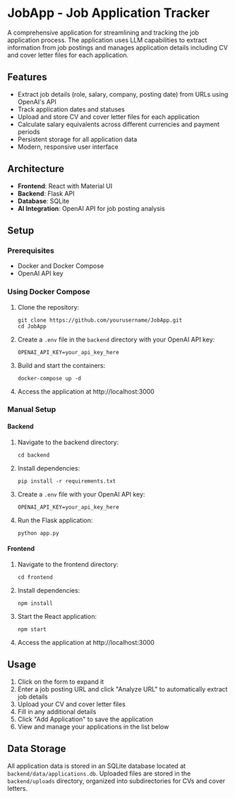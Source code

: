 # JobApp - Job Application Tracker

A comprehensive application for streamlining and tracking the job application process. The application uses LLM capabilities to extract information from job postings and manages application details including CV and cover letter files for each application.

## Features

- Extract job details (role, salary, company, posting date) from URLs using OpenAI's API
- Track application dates and statuses
- Upload and store CV and cover letter files for each application
- Calculate salary equivalents across different currencies and payment periods
- Persistent storage for all application data
- Modern, responsive user interface

## Architecture

- **Frontend**: React with Material UI
- **Backend**: Flask API
- **Database**: SQLite
- **AI Integration**: OpenAI API for job posting analysis

## Setup

### Prerequisites

- Docker and Docker Compose
- OpenAI API key

### Using Docker Compose

1. Clone the repository:
   ```
   git clone https://github.com/yourusername/JobApp.git
   cd JobApp
   ```

2. Create a `.env` file in the `backend` directory with your OpenAI API key:
   ```
   OPENAI_API_KEY=your_api_key_here
   ```

3. Build and start the containers:
   ```
   docker-compose up -d
   ```

4. Access the application at http://localhost:3000

### Manual Setup

#### Backend

1. Navigate to the backend directory:
   ```
   cd backend
   ```

2. Install dependencies:
   ```
   pip install -r requirements.txt
   ```

3. Create a `.env` file with your OpenAI API key:
   ```
   OPENAI_API_KEY=your_api_key_here
   ```

4. Run the Flask application:
   ```
   python app.py
   ```

#### Frontend

1. Navigate to the frontend directory:
   ```
   cd frontend
   ```

2. Install dependencies:
   ```
   npm install
   ```

3. Start the React application:
   ```
   npm start
   ```

4. Access the application at http://localhost:3000

## Usage

1. Click on the form to expand it
2. Enter a job posting URL and click "Analyze URL" to automatically extract job details
3. Upload your CV and cover letter files
4. Fill in any additional details
5. Click "Add Application" to save the application
6. View and manage your applications in the list below

## Data Storage

All application data is stored in an SQLite database located at `backend/data/applications.db`. Uploaded files are stored in the `backend/uploads` directory, organized into subdirectories for CVs and cover letters.

